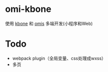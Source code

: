 # omi-kbone

使用 [kbone](https://github.com/wechat-miniprogram/kbone) 和 [omis](https://github.com/Tencent/omi/tree/master/packages/omis) 多端开发(小程序和Web) 

# Todo

* webpack plugin（全局变量、css处理成wxss）
* 多页